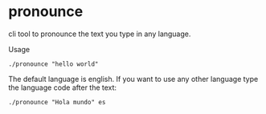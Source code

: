# pronounce
cli tool to pronounce the text you type in any language.

Usage
```
./pronounce "hello world"
```

The default language is english. If you want to use any other language type the language code after the text:
```
./pronounce "Hola mundo" es
```

